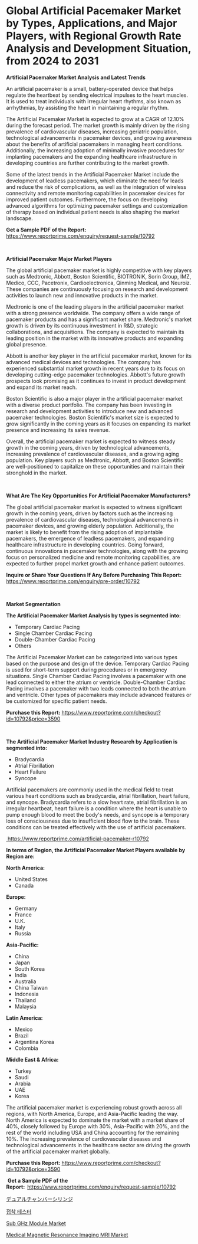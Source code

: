 <p><h1>Global Artificial Pacemaker Market by Types, Applications, and Major Players, with Regional Growth Rate Analysis and Development Situation, from 2024 to 2031</h1></p><p><strong>Artificial Pacemaker Market Analysis and Latest Trends</strong></p>
<p><p>An artificial pacemaker is a small, battery-operated device that helps regulate the heartbeat by sending electrical impulses to the heart muscles. It is used to treat individuals with irregular heart rhythms, also known as arrhythmias, by assisting the heart in maintaining a regular rhythm.</p><p>The Artificial Pacemaker Market is expected to grow at a CAGR of 12.10% during the forecast period. The market growth is mainly driven by the rising prevalence of cardiovascular diseases, increasing geriatric population, technological advancements in pacemaker devices, and growing awareness about the benefits of artificial pacemakers in managing heart conditions. Additionally, the increasing adoption of minimally invasive procedures for implanting pacemakers and the expanding healthcare infrastructure in developing countries are further contributing to the market growth.</p><p>Some of the latest trends in the Artificial Pacemaker Market include the development of leadless pacemakers, which eliminate the need for leads and reduce the risk of complications, as well as the integration of wireless connectivity and remote monitoring capabilities in pacemaker devices for improved patient outcomes. Furthermore, the focus on developing advanced algorithms for optimizing pacemaker settings and customization of therapy based on individual patient needs is also shaping the market landscape.</p></p>
<p><strong>Get a Sample PDF of the Report:&nbsp;</strong> <a href="https://www.reportprime.com/enquiry/request-sample/10792">https://www.reportprime.com/enquiry/request-sample/10792</a></p>
<p>&nbsp;</p>
<p><strong>Artificial Pacemaker Major Market Players</strong></p>
<p><p>The global artificial pacemaker market is highly competitive with key players such as Medtronic, Abbott, Boston Scientific, BIOTRONIK, Sorin Group, IMZ, Medico, CCC, Pacetronix, Cardioelectronica, Qinming Medical, and Neuroiz. These companies are continuously focusing on research and development activities to launch new and innovative products in the market.</p><p>Medtronic is one of the leading players in the artificial pacemaker market with a strong presence worldwide. The company offers a wide range of pacemaker products and has a significant market share. Medtronic's market growth is driven by its continuous investment in R&D, strategic collaborations, and acquisitions. The company is expected to maintain its leading position in the market with its innovative products and expanding global presence.</p><p>Abbott is another key player in the artificial pacemaker market, known for its advanced medical devices and technologies. The company has experienced substantial market growth in recent years due to its focus on developing cutting-edge pacemaker technologies. Abbott's future growth prospects look promising as it continues to invest in product development and expand its market reach.</p><p>Boston Scientific is also a major player in the artificial pacemaker market with a diverse product portfolio. The company has been investing in research and development activities to introduce new and advanced pacemaker technologies. Boston Scientific's market size is expected to grow significantly in the coming years as it focuses on expanding its market presence and increasing its sales revenue.</p><p>Overall, the artificial pacemaker market is expected to witness steady growth in the coming years, driven by technological advancements, increasing prevalence of cardiovascular diseases, and a growing aging population. Key players such as Medtronic, Abbott, and Boston Scientific are well-positioned to capitalize on these opportunities and maintain their stronghold in the market.</p></p>
<p>&nbsp;</p>
<p><strong>What Are The Key Opportunities For Artificial Pacemaker Manufacturers?</strong></p>
<p><p>The global artificial pacemaker market is expected to witness significant growth in the coming years, driven by factors such as the increasing prevalence of cardiovascular diseases, technological advancements in pacemaker devices, and growing elderly population. Additionally, the market is likely to benefit from the rising adoption of implantable pacemakers, the emergence of leadless pacemakers, and expanding healthcare infrastructure in developing countries. Going forward, continuous innovations in pacemaker technologies, along with the growing focus on personalized medicine and remote monitoring capabilities, are expected to further propel market growth and enhance patient outcomes.</p></p>
<p><strong>Inquire or Share Your Questions If Any Before Purchasing This Report:</strong> <a href="https://www.reportprime.com/enquiry/pre-order/10792">https://www.reportprime.com/enquiry/pre-order/10792</a></p>
<p>&nbsp;</p>
<p><strong>Market Segmentation</strong></p>
<p><strong>The Artificial Pacemaker Market Analysis by types is segmented into:</strong></p>
<p><ul><li>Temporary Cardiac Pacing</li><li>Single Chamber Cardiac Pacing</li><li>Double-Chamber Cardiac Pacing</li><li>Others</li></ul></p>
<p><p>The Artificial Pacemaker Market can be categorized into various types based on the purpose and design of the device. Temporary Cardiac Pacing is used for short-term support during procedures or in emergency situations. Single Chamber Cardiac Pacing involves a pacemaker with one lead connected to either the atrium or ventricle. Double-Chamber Cardiac Pacing involves a pacemaker with two leads connected to both the atrium and ventricle. Other types of pacemakers may include advanced features or be customized for specific patient needs.</p></p>
<p><strong>Purchase this Report:&nbsp;</strong><a href="https://www.reportprime.com/checkout?id=10792&price=3590">https://www.reportprime.com/checkout?id=10792&price=3590</a></p>
<p>&nbsp;</p>
<p><strong>The Artificial Pacemaker Market Industry Research by Application is segmented into:</strong></p>
<p><ul><li>Bradycardia</li><li>Atrial Fibrillation</li><li>Heart Failure</li><li>Syncope</li></ul></p>
<p><p>Artificial pacemakers are commonly used in the medical field to treat various heart conditions such as bradycardia, atrial fibrillation, heart failure, and syncope. Bradycardia refers to a slow heart rate, atrial fibrillation is an irregular heartbeat, heart failure is a condition where the heart is unable to pump enough blood to meet the body's needs, and syncope is a temporary loss of consciousness due to insufficient blood flow to the brain. These conditions can be treated effectively with the use of artificial pacemakers.</p></p>
<p><a href="https://www.reportprime.com/artificial-pacemaker-r10792">&nbsp;https://www.reportprime.com/artificial-pacemaker-r10792</a></p>
<p><strong>In terms of Region, the Artificial Pacemaker Market Players available by Region are:</strong></p>
<p>
    <p> <strong> North America: </strong>
        <ul>
            <li>United States</li>
            <li>Canada</li>
        </ul>
        </p> 
    <p> <strong> Europe: </strong>
        <ul>
            <li>Germany</li>
            <li>France</li>
            <li>U.K.</li>
            <li>Italy</li>
            <li>Russia</li>
        </ul>
        </p> 
    <p> <strong> Asia-Pacific: </strong>
        <ul>
            <li>China</li>
            <li>Japan</li>
            <li>South Korea</li>
            <li>India</li>
            <li>Australia</li>
            <li>China Taiwan</li>
            <li>Indonesia</li>
            <li>Thailand</li>
            <li>Malaysia</li>
        </ul>
        </p> 
    <p> <strong> Latin America: </strong>
        <ul>
            <li>Mexico</li>
            <li>Brazil</li>
            <li>Argentina Korea</li>
            <li>Colombia</li>
        </ul>
        </p> 
    <p> <strong> Middle East & Africa: </strong>
        <ul>
            <li>Turkey</li>
            <li>Saudi</li>
            <li>Arabia</li>
            <li>UAE</li>
            <li>Korea</li>
        </ul>
    </p>
    </p>
<p><p>The artificial pacemaker market is experiencing robust growth across all regions, with North America, Europe, and Asia-Pacific leading the way. North America is expected to dominate the market with a market share of 40%, closely followed by Europe with 30%, Asia-Pacific with 20%, and the rest of the world including USA and China accounting for the remaining 10%. The increasing prevalence of cardiovascular diseases and technological advancements in the healthcare sector are driving the growth of the artificial pacemaker market globally.</p></p>
<p><strong>Purchase this Report: </strong><a href="https://www.reportprime.com/checkout?id=10792&price=3590">https://www.reportprime.com/checkout?id=10792&price=3590</a></p>
<p>&nbsp;<strong>Get a Sample PDF of the Report:&nbsp;&nbsp;</strong><a href="https://www.reportprime.com/enquiry/request-sample/10792">https://www.reportprime.com/enquiry/request-sample/10792</a></p>
<p><strong></strong></p>
<p><p><a href="https://github.com/mreklxf44233/Market-Research-Report-List-1/blob/main/299682436003.md">デュアルチャンバーシリンジ</a></p><p><a href="https://medium.com/@christianlarkinus/%EC%A0%91%EC%B0%A9%EC%A0%9C-%ED%85%8C%EC%8A%A4%ED%84%B0-%EC%8B%9C%EC%9E%A5-%EC%A0%84%EB%A7%9D-%EC%82%B0%EC%97%85-%EA%B0%9C%EC%9A%94-%EB%B0%8F-%EC%98%88%EC%B8%A1-2024%EB%85%84%EB%B6%80%ED%84%B0-2031%EB%85%84%EA%B9%8C%EC%A7%80-5560e282b9ba">접착 테스터</a></p><p><a href="https://medium.com/@rontayewer0/sub-ghz-module-market-insights-into-market-cagr-market-trends-and-growth-strategies-669677e2bdfe">Sub GHz Module Market</a></p><p><a href="https://github.com/CliffMedina6/Market-Research-Report-List-4/blob/main/medical-magnetic-resonance-imaging-mri-market.md">Medical Magnetic Resonance Imaging MRI Market</a></p></p>